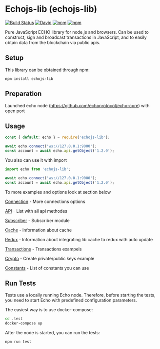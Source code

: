 # Echojs-lib (echojs-lib)

[![Build Status](https://travis-ci.com/echoprotocol/echojs-lib.svg?branch=master)](https://travis-ci.com/echoprotocol/echojs-lib)
[![David](https://img.shields.io/david/echoprotocol/echojs-lib)](https://github.com/echoprotocol/echojs-lib)
[![npm](https://img.shields.io/npm/dw/echojs-lib)](https://www.npmjs.com/package/echojs-lib)
[![npm](https://img.shields.io/npm/v/echojs-lib)](https://www.npmjs.com/package/echojs-lib)

Pure JavaScript ECHO library for node.js and browsers. Can be used to construct, sign and broadcast transactions in JavaScript, and to easily obtain data from the blockchain via public apis.


## Setup

This library can be obtained through npm:
```
npm install echojs-lib
```

## Preparation

Launched echo node (https://github.com/echoprotocol/echo-core) with open port

## Usage

```javascript
const { default: echo } = require('echojs-lib');

await echo.connect('ws://127.0.0.1:9000');
const account = await echo.api.getObject('1.2.0');
```

You also can use it with import
```javascript
import echo from 'echojs-lib';

await echo.connect('ws://127.0.0.1:9000');
const account = await echo.api.getObject('1.2.0');
```

To more examples and options look at section below


[Connection](docs/Connection.md) - More connections options

[API](docs/API.md) - List with all api methodes

[Subscriber](docs/Subscriber.md) - Subscriber module

[Cache](docs/Cache.md) - Information about cache

[Redux](docs/Redux.md) - Information about integrating lib cache to redux with auto update

[Transactions](docs/Transactions.md) - Transactions exampels

[Crypto](docs/Crypto.md) - Create private/public keys example

[Constants](docs/Constants.md) - List of constants you can use

## Run Tests

Tests use a locally running Echo node. Therefore, before starting the tests, 
you need to start Echo with predefined configuration parameters.

The easiest way is to use docker-compose:

```bash
cd .test
docker-compose up
```

After the node is started, you can run the tests:

```bash
npm run test
```
